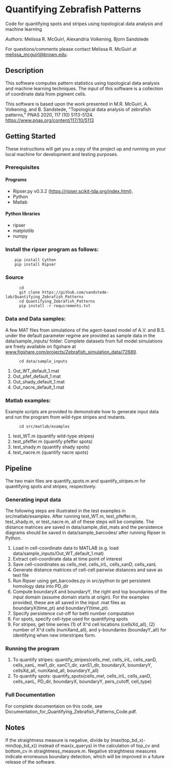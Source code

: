 # Quantifying Zebrafish Patterns
Code for quantifying spots and stripes using topological data analysis and machine learning 

_Authors:_ Melissa R. McGuirl, Alexandria Volkening, Bjorn Sandstede 

For questions/comments please contact Melissa R. McGuirl at melissa_mcguirl@brown.edu.


## Description 

This software computes pattern statistics using topological data analysis and machine learning techniques. The input of this software is a collection of coordinate data from pigment cells.

This software is based upon the work presented in M.R. McGuirl, A. Volkening, and B. Sandstede, "Topological data analysis of zebrafish patterns," PNAS 2020, 117 (10) 5113-5124. https://www.pnas.org/content/117/10/5113

## Getting Started

These instructions will get you a copy of the project up and running on your local machine for development and testing purposes. 

### Prerequisites

#### Programs
*  Ripser.py v0.3.2 (https://ripser.scikit-tda.org/index.html), 
*  Python 
*  Matlab 

#### Python libraries
* ripser
* matplotlib
* numpy

### Install the ripser program as follows: 
```
	pip install Cython
	pip install Ripser
```

### Source 
```
      cd 
      git clone https://github.com/sandstede-lab/Quantifying_Zebrafish_Patterns
      cd Quantifying_Zebrafish_Patterns
      pip install -r requirements.txt
```


### Data and Data samples:    

A few MAT files from simulations of the agent-based model of A.V. and B.S. under the default parameter regime are provided as sample data in the data/sample_inputs/ folder. Complete datasets from full model simulations are freely available on figshare at www.figshare.com/projects/Zebrafish_simulation_data/72689. 

```
      cd data/sample_inputs
```
1) Out_WT_default_1.mat 
2) Out_pfef_default_1.mat  
3) Out_shady_default_1.mat 
4) Out_nacre_default_1.mat 
      

### Matlab examples:    

Example scripts are provided to demonstrate how to generate input data and run the program from wild-type stripes and mutants. 

```
      cd src/matlab/examples    
```

1) test_WT.m (quantify wild-type stripes)
2) test_pfeffer.m (quantify pfeffer spots)
3) test_shady.m (quantify shady spots)
4) test_nacre.m (quantify nacre spots)



## Pipeline 
The two main files are quantify_spots.m and quantify_stripes.m for quantifying spots and stripes, respectively. 


### Generating input data
The following steps are illustrated in the test examples in src/matlab/examples. After running test_WT.m, test_pfeffer.m, test_shady.m, or test_nacre.m, all of these steps will be complete. The distance matrices are saved in data/sample_dist_mats and the persistence diagrams should be saved in data/sample_barcodes/ after running Ripser in Python. 
	
1) Load in cell-coordinate data to MATLAB (e.g. load data/sample_inputs/Out_WT_default_1.mat)
2) Extract cell-coordinate data at time point of interest 
3) Save cell-coordinates as cells_mel, cells_iriL, cells_xanD, cells_xanL
3) Generate distance matrices of cell-cell pairwise distances and save as text file
4) Run Ripser using get_barcodes.py in src/python to get persistent homology data into PD_dir
5) Compute boundaryX and boundaryY, the right and top boundaries of the input domain (assume domain starts at origin). For the examples provided, these are all saved in the input .mat files as boundaryX(time_pt) and boundaryY(time_pt).
6) Specify persistence cut-off for betti number computation
7) For spots, specify cell-type used for quantifying spots
8) For stripes, get time series (1) of X^d cell locations (cellsXd_all), (2) number of X^d cells (numXand_all), and y-boundaries (boundayY_all) for identifying when new interstripes form. 


### Running the program

1) To quantify stripes: quantify_stripes(cells_mel, cells_iriL, cells_xanD, cells_xanL, mel1_dir, xanC1_dir, xanS1_dir, boundaryX, boundaryY, cellsXd_all, numXand_all, boundaryY_all)
2) To quantify spots: quantify_spots(cells_mel, cells_iriL, cells_xanD, cells_xanL, PD_dir, boundaryX, boundaryY, pers_cutoff, cell_type)

### Full Documentation 

For complete documentaion on this code, see Documentation_for_Quantifying_Zebrafish_Patterns_Code.pdf.

## Notes

If the straightness measure is negative, divide by (max(top_bd_x)-min(top_bd_x)) instead of max(x_querys) in the calculation of top_cv and bottom_cv in straightness_measure.m. Negative straightness measures indicate erroneuous boundary detection, which will be improved in a future release of the software.



